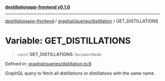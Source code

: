 [**destillationapp-frontend v0.1.0**](../../../../README.md)

***

[destillationapp-frontend](../../../../modules.md) / [graphql/queries/distillation](../README.md) / GET\_DISTILLATIONS

# Variable: GET\_DISTILLATIONS

> `const` **GET\_DISTILLATIONS**: `DocumentNode`

Defined in: [graphql/queries/distillation.ts:8](https://github.com/DestillApp/main/blob/76aba95a5d8c1d9174ebde73d7b50f0ea64b491a/frontend/src/graphql/queries/distillation.ts#L8)

GraphQL query to fetch all distillations or distillations with the same name.
